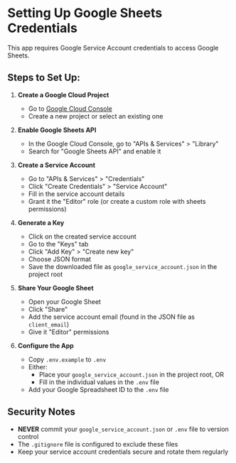 # Setting Up Google Sheets Credentials

This app requires Google Service Account credentials to access Google Sheets.

## Steps to Set Up:

1. **Create a Google Cloud Project**
   - Go to [Google Cloud Console](https://console.cloud.google.com/)
   - Create a new project or select an existing one

2. **Enable Google Sheets API**
   - In the Google Cloud Console, go to "APIs & Services" > "Library"
   - Search for "Google Sheets API" and enable it

3. **Create a Service Account**
   - Go to "APIs & Services" > "Credentials"
   - Click "Create Credentials" > "Service Account"
   - Fill in the service account details
   - Grant it the "Editor" role (or create a custom role with sheets permissions)

4. **Generate a Key**
   - Click on the created service account
   - Go to the "Keys" tab
   - Click "Add Key" > "Create new key"
   - Choose JSON format
   - Save the downloaded file as `google_service_account.json` in the project root

5. **Share Your Google Sheet**
   - Open your Google Sheet
   - Click "Share"
   - Add the service account email (found in the JSON file as `client_email`)
   - Give it "Editor" permissions

6. **Configure the App**
   - Copy `.env.example` to `.env`
   - Either:
     - Place your `google_service_account.json` in the project root, OR
     - Fill in the individual values in the `.env` file
   - Add your Google Spreadsheet ID to the `.env` file

## Security Notes

- **NEVER** commit your `google_service_account.json` or `.env` file to version control
- The `.gitignore` file is configured to exclude these files
- Keep your service account credentials secure and rotate them regularly